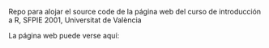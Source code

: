 Repo para alojar el source code de la página web del curso de introducción a R, SFPIE 2001, Universitat de València

La página web puede verse aquí: 
